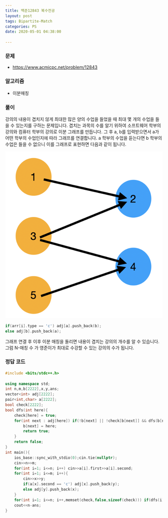 ```yaml
---
title: 백준12843 복수전공
layout: post
tags: Bipartite-Match
categories: PS
date: 2020-05-01 04:38:00 

--- 
```

###  **문제** 
* https://www.acmicpc.net/problem/12843

###  **알고리즘** 
* 이분매칭

###  **풀이**
강의의 내용이 겹치지 않게 최대한 많은 양의 수업을 들었을 때 최대 몇 개의 수업을 들을 수 있는지를 구하는 문제입니다. 겹치는 과목의 수를 알기 위하여 소프트웨어 학부의 강의와 컴퓨터 학부의 강의로 이분 그래프를 만듭니다. 그 후 a, b를 입력받으면서 a가 어떤 학부의 수업인지에 따라 그래프를 연결합니다. a 학부의 수업을 듣는다면 b 학부의 수업은 들을 수 없으니 이를 그래프로 표현하면 다음과 같이 됩니다.

![boj12843-2](/images/boj12843-2.png) 

``` c++
if(arr[i].type == 'c') adj[a].push_back(b);
else adj[b].push_back(a);
```

그래프 연결 후 이후 이분 매칭을 돌리면 내용이 겹치는 강의의 개수를 알 수 있습니다. 그럼 N-매칭 수 가 영준이가 최대로 수강할 수 있는 강의의 수가 됩니다.

### 정답 코드
```c++
#include <bits/stdc++.h>

using namespace std;
int n,m,b[2222],x,y,ans;
vector<int> adj[2222];
pair<int,char> a[2222];
bool check[2222];
bool dfs(int here){
    check[here] = true;
    for(int next : adj[here]) if(!b[next] || !check[b[next]] && dfs(b[next])){
        b[next] = here;
        return true;
    }
    return false;
}
int main(){
    ios_base::sync_with_stdio(0);cin.tie(nullptr);
    cin>>n>>m;
    for(int i=1; i<=n; i++) cin>>a[i].first>>a[i].second;
    for(int i=1; i<=m; i++){
        cin>>x>>y;
        if(a[x].second == 'c') adj[x].push_back(y);
        else adj[y].push_back(x);
    }
    for(int i=1; i<=n; i++,memset(check,false,sizeof(check))) if(dfs(i)) ans++;
    cout<<n-ans;
}
```
